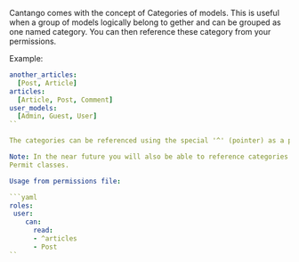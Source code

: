 Cantango comes with the concept of Categories of models. This is useful
when a group of models logically belong to gether and can be grouped as
one named category. You can then reference these category from your
permissions.

Example:

```yaml
another_articles:
  [Post, Article]
articles:
  [Article, Post, Comment]
user_models:
  [Admin, Guest, User]
``

The categories can be referenced using the special '^' (pointer) as a prefix.

Note: In the near future you will also be able to reference categories from
Permit classes.

Usage from permissions file:

```yaml
roles:
 user:
    can:
      read:
      - ^articles
      - Post
``
